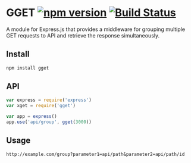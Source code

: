 # GGET [![npm version](https://badge.fury.io/js/gget.svg)](http://badge.fury.io/js/gget) [![Build Status](https://travis-ci.org/halfzebra/gget.svg?branch=master)](https://travis-ci.org/halfzebra/gget)

A module for Express.js that provides a middleware for grouping multiple GET requests to API and retrieve the response simultaneously.

## Install

```bash
npm install gget
```

## API

```js
var express = require('express')
var xget = require('gget')

var app = express()
app.use('api/group', gget(3000))
```

## Usage
```
http://example.com/group?parameter1=api/path&parameter2=api/path/id
```